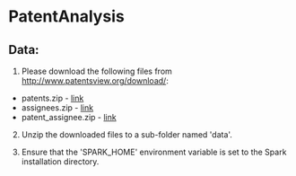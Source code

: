 # PatentAnalysis

## Data:

1. Please download the following files from http://www.patentsview.org/download/:
  * patents.zip - [link](http://www.patentsview.org/data/20170808/patent.zip)
  * assignees.zip - [link](http://www.patentsview.org/data/20170808/assignee.zip)
  * patent\_assignee.zip - [link](http://www.patentsview.org/data/20170808/patent_assignee.zip)

2. Unzip the downloaded files to a sub-folder named 'data'.

3. Ensure that the 'SPARK_HOME' environment variable is set to the Spark installation directory.
